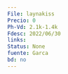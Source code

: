 ```yaml
---
File: laynakiss
Precio: 0
Ph-Vd: 2.1k-1.4k
Fdesc: 2022/06/30
links: 
Status: None
fuente: Garca
bd: no
---
```

